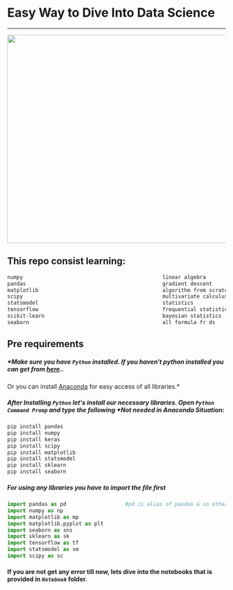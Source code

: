# Easy Way to Dive Into Data Science
<hr>
<img src= "https://codersera.com/blog/wp-content/uploads/2019/11/main-page.jpg" height= "480px" width = "980px">


## This repo consist learning:
```bash
numpy                                             linear algebra
pandas                                            gradient descent
matplotlib                                        algorithm from scratch
scipy                                             multivariate calculus
statsmodel                                        statistics
tensorflow                                        frequential statistics
scikit-learn                                      bayesian statistics
seaborn                                           all formula fr ds
```


## Pre requirements

##### *Make sure you have ```Python``` installed. If you haven't python installed you can get from [here](https://www.python.org/downloads/)..
Or you can install [Anaconda](https://www.anaconda.com/products/individual) for easy access of all libraries.*

##### After Installing ```Python``` let's install our necessary libraries. Open *```Python Command Promp```* and type the following *Not needed in Anaconda Situation:
```bash
pip install pandas
pip install numpy
pip install keras
pip install scipy
pip install matplotlib
pip install statsmodel
pip install sklearn
pip install seaborn
```

##### For using any libraries you have to import the file first
```python
import pandas as pd                   #pd is alias of pandas & so others
import numpy as np
import matplotlib as mp
import matplotlib.pyplot as plt
import seaborn as sns
import sklearn as sk
import tensorflow as tf
import statsmodel as sm
import scipy as sc
```
#### If you are not get any error till now, lets dive into the notebooks that is provided in *****```Notebook```***** folder.



